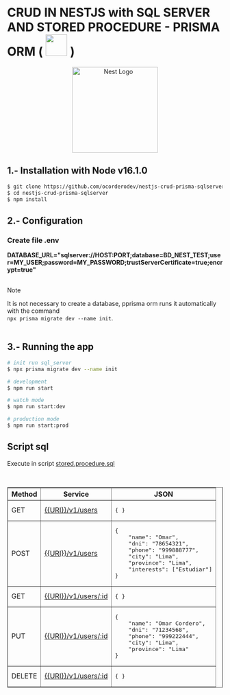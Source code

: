 # CRUD IN NESTJS with SQL SERVER AND STORED PROCEDURE - PRISMA ORM (<span style="padding: 7px;"><img src="https://cdn.worldvectorlogo.com/logos/prisma-2.svg" width="50px" /></span>)

<p align="center">
  <a href="http://nestjs.com/" target="blank"><img src="https://nestjs.com/img/logo-small.svg" width="200" alt="Nest Logo" /></a>
</p>

[circleci-image]: https://img.shields.io/circleci/build/github/nestjs/nest/master?token=abc123def456
[circleci-url]: https://circleci.com/gh/nestjs/nest


## 1.- Installation with Node v16.1.0

```bash
$ git clone https://github.com/ocorderodev/nestjs-crud-prisma-sqlserver.git
$ cd nestjs-crud-prisma-sqlserver
$ npm install
```

## 2.- Configuration
### Create file .env
<strong>
DATABASE_URL="sqlserver://HOST:PORT;database=BD_NEST_TEST;user=MY_USER;password=MY_PASSWORD;trustServerCertificate=true;encrypt=true"
</strong>
<br><br>
<p>Note</p>

It is not necessary to create a database, pprisma orm runs it automatically with the command 
<br>`npx prisma migrate dev --name init`.
<br><br>

## 3.- Running the app

```bash
# init run sql_server
$ npx prisma migrate dev --name init

# development
$ npm run start

# watch mode
$ npm run start:dev

# production mode
$ npm run start:prod
```

## Script sql
Execute in script <a href="/stored.procedure.sql">stored.procedure.sql</a>

<br>
<strong>
<table border="1">
<thead>
<tr>
<th> Method </th>
<th> Service </th>
<th> JSON </th>
</tr>
</thead>
<tbody>
<tr>
<td>GET</td>
<td>
<a href="http://localhost:3000/v1/users">
{{URI}}/v1/users
</a>
</td>
<td>
<pre>
{ }
</pre>
</td>
</tr>
<tr>
<td>POST</td>
<td>
<a href="http://localhost:3000/v1/users">
{{URI}}/v1/users
</a>
</td>
<td>
<pre>
{
    "name": "Omar",
    "dni": "78654321",
    "phone": "999888777",
    "city": "Lima",
    "province": "Lima",
    "interests": ["Estudiar"]
}
</pre>
</td>
</tr>
<tr>
<td>GET</td>
<td>
<a href="http://localhost:3000/v1/users/:id">
{{URI}}/v1/users/:id
</a>
</td>
<td>
<pre>
{ }
</pre>
</td>
</tr>
<tr>
<td>PUT</td>
<td>
<a href="http://localhost:3000/v1/users/:id">
{{URI}}/v1/users/:id
</a>
</td>
<td>
<pre>
{
    "name": "Omar Cordero",
    "dni": "71234568",
    "phone": "999222444",
    "city": "Lima",
    "province": "Lima"
}
</pre>
</td>
</tr>
<tr>
<td>DELETE</td>
<td>
<a href="http://localhost:3000/v1/users/:id">
{{URI}}/v1/users/:id
</a>
</td>
<td>
<pre>
{ }
</pre>
</td>
</tr>
</tbody>
</table>

</strong>
